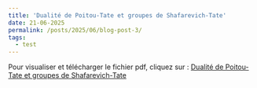 ```yaml
---
title: 'Dualité de Poitou-Tate et groupes de Shafarevich-Tate'
date: 21-06-2025
permalink: /posts/2025/06/blog-post-3/
tags:
  - test
---
```

Pour visualiser et télécharger le fichier pdf, cliquez sur : [Dualité de Poitou-Tate et groupes de Shafarevich-Tate](/files/Groupe_de_S_T.pdf)
